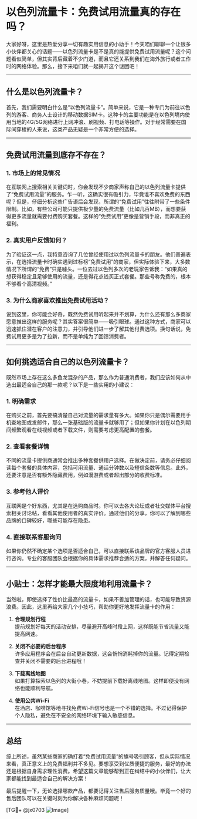 # 以色列流量卡：免费试用流量真的存在吗？

大家好呀，这里是热爱分享一切有趣实用信息的小助手！今天咱们聊聊一个让很多小伙伴都关心的话题——以色列流量卡是不是真的能提供免费试用流量呢？这个问题看似简单，但其实背后藏着不少门道，而且它还关系到我们在海外旅行或者工作时的网络体验。那么，接下来咱们就一起揭开这个谜团吧！

---

## 什么是以色列流量卡？

首先，我们需要明白什么是“以色列流量卡”。简单来说，它是一种专门为前往以色列的游客、商务人士设计的移动数据SIM卡。这种卡的主要功能是在以色列境内使用当地的4G/5G网络进行上网冲浪、刷视频、打电话等操作。对于经常需要在国际间穿梭的人来说，这类产品无疑是一个非常方便的选择。

---

## 免费试用流量到底存不存在？

### 1. **市场上的常见情况**
在互联网上搜索相关关键词时，你会发现不少商家声称自己的以色列流量卡提供了“免费试用流量”的服务。乍一听，这确实很有吸引力，毕竟谁不喜欢免费的东西呢？但是，仔细分析这些广告语后会发现，所谓的“免费试用”往往附带了一些条件限制。比如，有些公司可能只提供极少量的免费流量（比如几百MB），而想要获得更多流量就需要付费购买套餐。这样的“免费试用”更像是营销手段，而非真正的福利。

### 2. **真实用户反馈如何？**
为了验证这一点，我特意咨询了几位曾经使用过以色列流量卡的朋友。他们普遍表示，在选择流量卡时确实遇到过标榜“免费试用”的商家，但实际体验下来，大多数情况下所谓的“免费”只是噱头。一位去过以色列多次的老玩家告诉我：“如果真的想获得稳定且足够使用的流量，还是得花点钱买正式套餐。那些号称免费的，根本不够看个高清视频。”

### 3. **为什么商家喜欢推出免费试用活动？**
说到这里，你可能会好奇，既然免费试用听起来并不划算，为什么还有那么多商家愿意推出这样的服务呢？其实答案很简单——吸引眼球。通过这种方式，商家可以迅速抓住潜在客户的注意力，并引导他们进一步了解其他付费选项。换句话说，免费试用更多是为了拉新，而不是单纯为了回馈消费者。

---

## 如何挑选适合自己的以色列流量卡？

既然市场上存在这么多鱼龙混杂的产品，那么作为普通消费者，我们应该如何从中选出最适合自己的那一款呢？以下是一些实用的小建议：

### 1. **明确需求**
在购买之前，首先要搞清楚自己对流量的需求量有多大。如果你只是偶尔需要用手机查地图或发邮件，那么一张基础版的流量卡就够用了；但如果你计划在以色列期间频繁观看在线视频或者下载文件，则需要考虑更高配置的套餐。

### 2. **查看套餐详情**
不同的流量卡提供商通常会推出多种套餐供用户选择。在做决定前，请务必仔细阅读每个套餐的具体内容，包括可用流量、通话分钟数以及短信条数等信息。此外，还要注意是否有额外隐藏费用，例如漫游费或者超出部分的收费标准。

### 3. **参考他人评价**
互联网是个好东西，尤其是在选购商品时。你可以去各大论坛或者社交媒体平台搜索相关讨论帖，看看其他使用者的真实评价。通过他们的分享，你可以了解到哪些品牌的口碑较好，哪些可能存在隐患。

### 4. **直接联系客服询问**
如果你仍然不确定某个选项是否适合自己，可以直接联系该品牌的官方客服人员进行咨询。专业的客服团队会根据你的具体需求推荐合适的方案，并解答任何疑问。

---

## 小贴士：怎样才能最大限度地利用流量卡？

当然啦，即使选择了性价比最高的流量卡，如果不善加管理的话，也可能导致资源浪费。因此，这里再给大家几个小技巧，帮助你更好地发挥流量卡的作用：

1. **合理规划行程**  
   提前规划好每天的活动安排，尽量避开高峰时段上网，这样既能节省流量又能提高网速。
   
2. **关闭不必要的后台程序**  
   许多应用程序会在后台自动更新数据，这会悄悄消耗掉你的流量。记得定期检查并关闭不需要的后台进程哦！

3. **下载离线地图**  
   如果打算探索以色列的大街小巷，不妨提前下载好离线地图。这样即便没有网络也能顺利导航。

4. **使用公共Wi-Fi**  
   在酒店、咖啡馆等地寻找免费Wi-Fi信号也是一个不错的选择。不过记得保护个人隐私，避免在不安全的网络环境下输入敏感信息。

---

## 总结

综上所述，虽然某些商家的确打着“免费试用流量”的旗号吸引顾客，但从实际情况来看，真正意义上的免费福利并不多见。要想享受到优质便捷的服务，最好的办法还是根据自身需求理性消费。希望这篇文章能够帮到正在纠结中的小伙伴们，让大家都能找到最适合自己的解决方案！

最后提醒一下，无论选择哪款产品，都要记得关注售后服务质量哦。毕竟一个好的售后团队可以在关键时刻为你解决各种麻烦问题呢！

[TG💪+ @jx0703 ![Image](https://github.com/user-attachments/assets/dbca1d08-cadb-493c-b0ec-ad6f7a83f270)]